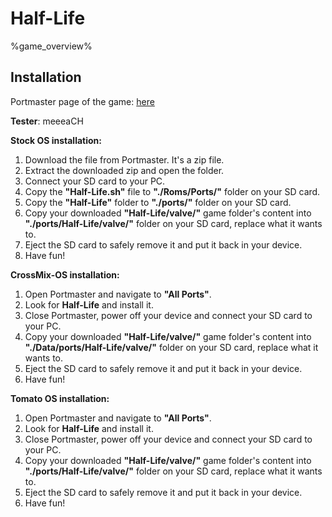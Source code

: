 # Half-Life

%game_overview%

## Installation

Portmaster page of the game: [here](https://portmaster.games/detail.html?name=half-life)

**Tester**: meeeaCH

**Stock OS installation:**
1. Download the file from Portmaster. It's a zip file.
2. Extract the downloaded zip and open the folder.
3. Connect your SD card to your PC.
4. Copy the **"Half-Life.sh"** file to **"./Roms/Ports/"** folder on your SD card.
5. Copy the **"Half-Life"** folder to **"./ports/"** folder on your SD card.
6. Copy your downloaded **"Half-Life/valve/"** game folder's content into **"./ports/Half-Life/valve/"** folder on your SD card, replace what it wants to.
7. Eject the SD card to safely remove it and put it back in your device.
8. Have fun!

**CrossMix-OS installation:**
1. Open Portmaster and navigate to **"All Ports"**.
2. Look for **Half-Life** and install it.
3. Close Portmaster, power off your device and connect your SD card to your PC.
4. Copy your downloaded **"Half-Life/valve/"** game folder's content into **"./Data/ports/Half-Life/valve/"** folder on your SD card, replace what it wants to.
5. Eject the SD card to safely remove it and put it back in your device.
6. Have fun!

**Tomato OS installation:**
1. Open Portmaster and navigate to **"All Ports"**.
2. Look for **Half-Life** and install it.
3. Close Portmaster, power off your device and connect your SD card to your PC.
4. Copy your downloaded **"Half-Life/valve/"** game folder's content into **"./ports/Half-Life/valve/"** folder on your SD card, replace what it wants to.
5. Eject the SD card to safely remove it and put it back in your device.
6. Have fun!